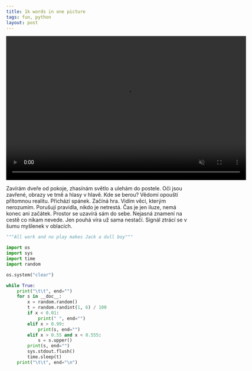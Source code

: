 ```yaml
---
title: 1k words in one picture
tags: fun, python
layout: post
---
```


<video width="650" height="390" autoplay loop muted>
    <source  src="/img/jack.webm" type="video/webm">
</video>

<!-- more -->

Zavírám dveře od pokoje, zhasínám světlo a ulehám do postele.
Oči jsou zavřené, obrazy ve tmě a hlasy v hlavě. Kde se berou?
Vědomí opouští přítomnou realitu. Přichází spánek. Začíná hra.
Vidím věci, kterým nerozumím. Porušují pravidla, nikdo je netrestá.
Čas je jen iluze, nemá konec ani začátek. Prostor se uzavírá sám do sebe.
Nejasná znamení na cestě co nikam nevede. Jen pouhá víra už sama nestačí.
Signál ztrácí se v šumu myšlenek v oblacích.

```python
"""All work and no play makes Jack a dull boy"""

import os
import sys
import time
import random

os.system("clear")

while True:
    print("\t\t", end="")
    for s in __doc__:
        x = random.random()
        t = random.randint(1, 6) / 100
        if x < 0.01:
            print(" ", end="")
        elif x > 0.99:
            print(s, end="")
        elif x > 0.55 and x < 0.555:
            s = s.upper()
        print(s, end="")
        sys.stdout.flush()
        time.sleep(t)
    print("\t\t", end="\n")
```
